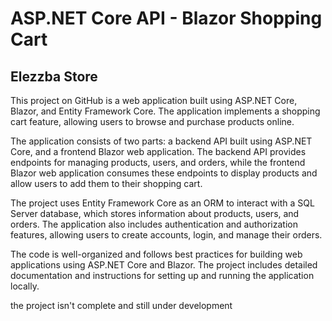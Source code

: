 # ASP.NET Core API - Blazor Shopping Cart
## Elezzba Store

This project on GitHub is a web application built using ASP.NET Core, Blazor, and Entity Framework Core. The application implements a shopping cart feature, allowing users to browse and purchase products online.

The application consists of two parts: a backend API built using ASP.NET Core, and a frontend Blazor web application. The backend API provides endpoints for managing products, users, and orders, while the frontend Blazor web application consumes these endpoints to display products and allow users to add them to their shopping cart.

The project uses Entity Framework Core as an ORM to interact with a SQL Server database, which stores information about products, users, and orders. The application also includes authentication and authorization features, allowing users to create accounts, login, and manage their orders.

The code is well-organized and follows best practices for building web applications using ASP.NET Core and Blazor. The project includes detailed documentation and instructions for setting up and running the application locally.

the project isn't complete and still under development
